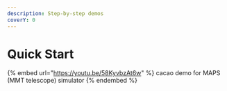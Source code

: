 ```yaml
---
description: Step-by-step demos
coverY: 0
---
```


# Quick Start



{% embed url="https://youtu.be/58KyvbzAt6w" %}
cacao demo for MAPS (MMT telescope) simulator
{% endembed %}
